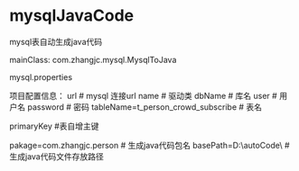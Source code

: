 # mysqlJavaCode
mysql表自动生成java代码

mainClass: com.zhangjc.mysql.MysqlToJava 

mysql.properties 

项目配置信息：
url # mysql 连接url
name  # 驱动类
dbName #  库名
user # 用户名
password # 密码
tableName=t_person_crowd_subscribe # 表名

primaryKey #表自增主键

pakage=com.zhangjc.person # 生成java代码包名
basePath=D:\\autoCode\\ # 生成java代码文件存放路径
